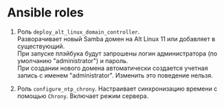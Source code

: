 # Ansible roles

1. Роль `deploy_alt_linux_domain_controller`.\
Разворачивает новый Samba домен на Alt Linux 11 или добавляет в существующий.\
При запуске плэйбука будут запрошены логин администратора (по умолчанию "administrator") и пароль.\
При создании нового домена автоматически создается учетная запись с именем "administrator". Изменить это поведение нельзя.

2. Роль `configure_ntp_chrony`.
Настраивает синхронизацию времени с помощью `Chrony`. Включает режим сервера.
